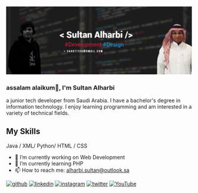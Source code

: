 ![Development & Design  ](https://github.com/711SAH/711SAH/blob/main/sultan%20banner.jpg)

### assalam alaikum👋, I'm Sultan Alharbi

a junior tech developer from Saudi Arabia. I have a bachelor's degree in information technology. I enjoy learning programming and am interested in a variety of technical fields.

## My Skills
Java / XML/ Python/ HTML / CSS

- 🔭 I’m currently working on Web Development 
- 🌱 I’m currently learning PHP 
- 📫 How to reach me: alharbi.sultan@outlook.sa 



[<img src='https://cdn.jsdelivr.net/npm/simple-icons@3.0.1/icons/github.svg' alt='github' height='40'>](https://github.com/711SAH)  [<img src='https://cdn.jsdelivr.net/npm/simple-icons@3.0.1/icons/linkedin.svg' alt='linkedin' height='40'>](https://www.linkedin.com/in/sultan-a-alharbi//)  [<img src='https://cdn.jsdelivr.net/npm/simple-icons@3.0.1/icons/instagram.svg' alt='instagram' height='40'>](https://www.instagram.com/711SAH/)  [<img src='https://cdn.jsdelivr.net/npm/simple-icons@3.0.1/icons/twitter.svg' alt='twitter' height='40'>](https://twitter.com/711SAH)  [<img src='https://cdn.jsdelivr.net/npm/simple-icons@3.0.1/icons/youtube.svg' alt='YouTube' height='40'>](https://www.youtube.com/channel/UC4H972M4gzxdJNJGx8DeFMw)  
